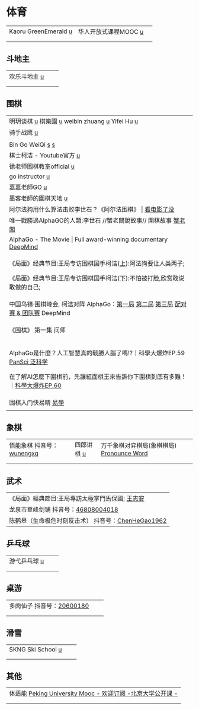 # 体育

|                                                                              |                                                                                                                          |   |
| ---------------------------------------------------------------------------- | ------------------------------------------------------------------------------------------------------------------------ | - |
| Kaoru GreenEmerald [u](https://www.youtube.com/@KaoruGreenEmerald/playlists) | 华人开放式课程MOOC [u](https://www.youtube.com/c/%E5%8D%8E%E4%BA%BA%E5%BC%80%E6%94%BE%E5%BC%8F%E8%AF%BE%E7%A8%8BMOOC/playlists) |   |
|                                                                              |                                                                                                                          |   |
|                                                                              |                                                                                                                          |   |

## 斗地主

|                                                                        |   |   |
| ---------------------------------------------------------------------- | - | - |
| 欢乐斗地主 [u](https://www.youtube.com/channel/UCx\_\_RZbs87HJyt9cin\_aFZg) |   |   |
|                                                                        |   |   |
|                                                                        |   |   |

## 围棋

|                                                                                                                                                                                                                                                                                                                                                                                                                                          |
| ---------------------------------------------------------------------------------------------------------------------------------------------------------------------------------------------------------------------------------------------------------------------------------------------------------------------------------------------------------------------------------------------------------------------------------------- |
| 明玥谈棋 [u](https://www.youtube.com/channel/UCt6XChx1eio8URP5mHxWIUw/videos)   棋樂園 [u](https://www.youtube.com/c/%E6%A3%8B%E6%A8%82%E5%9C%92%E5%9C%8D%E6%A3%8B/playlists)   weibin zhuang [u](https://www.youtube.com/channel/UCUgEQjTuP5SQHk7O4fgOcgQ/playlists)   Yifei Hu [u](https://www.youtube.com/channel/UCfGY9xUbDuSGWO-t5nIC33A/playlists)                                                                                        |
| 骑手战鹰 [u](https://www.youtube.com/@qishouzhanying)                                                                                                                                                                                                                                                                                                                                                                                        |
|                                                                                                                                                                                                                                                                                                                                                                                                                                          |
| Bin Go WeiQi [s](http://www.bingoweiqi.com/) [s](http://www.bingoweiqi.com/bingoweiqi2012/)                                                                                                                                                                                                                                                                                                                                              |
| 棋士柯洁 - Youtube官方 [u](https://www.youtube.com/channel/UC9I7rfN6ygv7pR1IrgGDvHA)                                                                                                                                                                                                                                                                                                                                                           |
| 徐老师围棋教室official [u](https://www.youtube.com/channel/UCbItc0b8c-shEEPqgQNaeQQ/playlists)                                                                                                                                                                                                                                                                                                                                                  |
| go instructor [u](https://www.youtube.com/c/gohanayeol/videos)                                                                                                                                                                                                                                                                                                                                                                           |
| 嘉嘉老師GO [u](https://www.youtube.com/channel/UC1r3izmM5-Pf1NT55Yo1alA)                                                                                                                                                                                                                                                                                                                                                                     |
| 墨客老師的圍棋天地 [u](https://www.youtube.com/c/%E5%A2%A8%E5%AE%A2%E8%80%81%E5%B8%AB%E7%9A%84%E5%9C%8D%E6%A3%8B%E5%A4%A9%E5%9C%B0/playlists)                                                                                                                                                                                                                                                                                                     |
| 阿尔法狗用什么算法击败李世石？《阿尔法围棋》 \| [看电影了没](https://www.youtube.com/watch?v=jBTm2xsQgW0)                                                                                                                                                                                                                                                                                                                                                           |
| 唯一戰勝過AlphaGO的人類:李世石 //蟹老闆說故事// 圍棋故事 [蟹老闆](https://www.youtube.com/watch?v=nmDRn-MfCEM)                                                                                                                                                                                                                                                                                                                                                   |
| AlphaGo - The Movie \| Full award-winning documentary [DeepMind](https://www.youtube.com/watch?v=WXuK6gekU1Y)                                                                                                                                                                                                                                                                                                                            |
| <p>《局面》经典节目:王局专访围棋国手柯洁(<a href="https://www.youtube.com/watch?v=3Nrt6ytbFQM">上</a>):阿法狗要让人类两子; </p><p>《局面》经典节目:王局专访围棋国手柯洁(<a href="https://www.youtube.com/watch?v=X0ZS_hPswzk">下</a>):不怕被打脸,欣赏敢说敢做的自己;</p>                                                                                                                                                                                                                              |
| 中国乌镇·围棋峰会, 柯洁对阵 AlphaGo：[第一局](https://www.youtube.com/watch?v=5kIQ0F8iN8U) [第二局](https://www.youtube.com/watch?v=0t2KJe06oGs) [第三局](https://www.youtube.com/watch?v=hhWJ7ns79zg) [配对赛 & 团队赛](https://www.youtube.com/watch?v=g1IRapW3l60) DeepMind                                                                                                                                                                                       |
| <p>《围棋》 第一集 问师 | <a href="https://www.youtube.com/watch?v=5azRZwD-uoE">CCTV纪录</a></p><p>《围棋》 第二集 <a href="https://www.youtube.com/watch?v=TpIvEeJtzE4">机变</a> | CCTV纪录</p><p>《围棋》 第三集 <a href="https://www.youtube.com/watch?v=WxV4yl5MSBQ">启迪</a> | CCTV纪录</p><p>《围棋》 第四集 <a href="https://www.youtube.com/watch?v=ac0VbUiNn10">手谈</a> | CCTV纪录</p><p>《围棋》 第五集 <a href="https://www.youtube.com/watch?v=5relr7x0Fu8">气</a> | CCTV纪录</p> |
| <p>AlphaGo是什麼？人工智慧真的戰勝人腦了嗎!?｜科學大爆炸EP.59 <a href="https://www.youtube.com/watch?v=IgFGsWiPqXQ">PanSci 泛科学</a></p><p>在了解AI怎麼下圍棋前，先讓紅面棋王來告訴你下圍棋到底有多難！｜<a href="https://www.youtube.com/watch?v=jPXoANzer1k">科學大爆炸EP.60</a></p>                                                                                                                                                                                                              |
| 围棋入门快易精 [易學](https://www.youtube.com/playlist?list=PLQjSBXF6kUBSPYtWrR7Az3sMHmRGAF4e7)                                                                                                                                                                                                                                                                                                                                                   |
|                                                                                                                                                                                                                                                                                                                                                                                                                                          |

## 象棋

|                                                                                                                               |                                                  |                                                                                                            |
| ----------------------------------------------------------------------------------------------------------------------------- | ------------------------------------------------ | ---------------------------------------------------------------------------------------------------------- |
| 悟能象棋 抖音号：[wunengxq](https://www.douyin.com/user/MS4wLjABAAAA3gCKF7Qi6yKqPGvdDhHFTv-eLjrffl3s5bD6j1kAOoVSxk32EuJWT-jEM8IaTrt1) | 四郎讲棋 [u](https://www.youtube.com/@SiLangjiangqi) | 万千象棋对弈棋局(象棋棋局) [Pronounce Word](https://www.youtube.com/playlist?list=PLCDAtQ4XMAGwTQ9p78B78jWTw6\_TArDoj) |
|                                                                                                                               |                                                  |                                                                                                            |
|                                                                                                                               |                                                  |                                                                                                            |

## 武术

|                                                                                                                                              |
| -------------------------------------------------------------------------------------------------------------------------------------------- |
| 《局面》經典節目:王局專訪太極掌門馬保國; [王志安](https://www.youtube.com/watch?v=ZapTCgZzVec)                                                                     |
| 龙泉市登峰剑铺 抖音号：[46808004018](https://www.douyin.com/user/MS4wLjABAAAAJTA5Y-YeMYTCWZsPy\_siPcV5Xndod8zg8vtpG5Ul7JDIWKrl0eMw5IFQMFmeocIO)         |
| 陈鹤皋（生命极危时刻反击术） 抖音号：[ChenHeGao1962](https://www.douyin.com/user/MS4wLjABAAAA0iMKYNByLzSKRcZm6AGQwLM9F3CORnBgZwbRwC3gPmp-l0bp9pS3Xpb1AJLNXEZ6) |

## 乒乓球

|                                                     |   |   |
| --------------------------------------------------- | - | - |
| 游弋乒乓球 [u](https://www.youtube.com/@user-ss9qr8jj5j) |   |   |
|                                                     |   |   |
|                                                     |   |   |

## 桌游

|                                                                                                           |   |   |
| --------------------------------------------------------------------------------------------------------- | - | - |
| 多肉仙子 抖音号：[20600180](https://www.douyin.com/user/MS4wLjABAAAA--X\_wWEhBEc-D-WoomEDtE7etUCvNE71R4M3Q2PT5CY) |   |   |
|                                                                                                           |   |   |
|                                                                                                           |   |   |

## 滑雪

|                                                    |   |   |
| -------------------------------------------------- | - | - |
| SKNG Ski School [u](https://www.youtube.com/@skng) |   |   |
|                                                    |   |   |
|                                                    |   |   |

## 其他

|                                                                                                                          |
| ------------------------------------------------------------------------------------------------------------------------ |
| 体适能 [Peking University Mooc - 欢迎订阅 -北京大学公开课 -](https://www.youtube.com/playlist?list=PLj12i3PT3FJOUZXuZbjd1YNz8vETrwOK6) |
|                                                                                                                          |
|                                                                                                                          |
